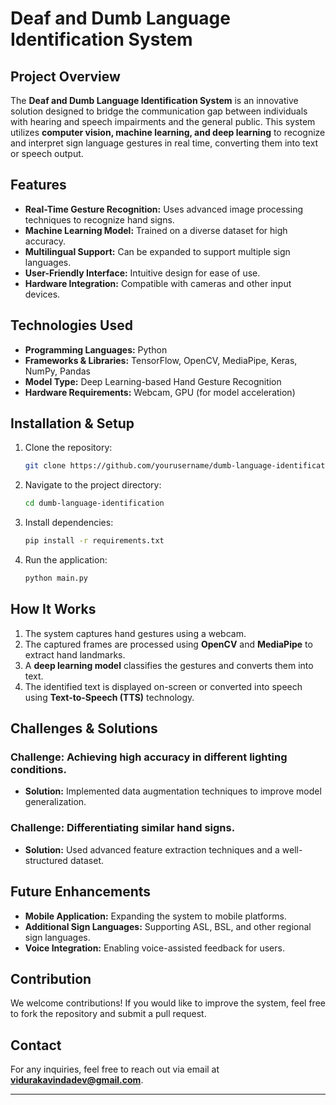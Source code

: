 # Deaf and Dumb Language Identification System

## Project Overview
The **Deaf and Dumb Language Identification System** is an innovative solution designed to bridge the communication gap between individuals with hearing and speech impairments and the general public. This system utilizes **computer vision, machine learning, and deep learning** to recognize and interpret sign language gestures in real time, converting them into text or speech output.

## Features
- **Real-Time Gesture Recognition:** Uses advanced image processing techniques to recognize hand signs.
- **Machine Learning Model:** Trained on a diverse dataset for high accuracy.
- **Multilingual Support:** Can be expanded to support multiple sign languages.
- **User-Friendly Interface:** Intuitive design for ease of use.
- **Hardware Integration:** Compatible with cameras and other input devices.

## Technologies Used
- **Programming Languages:** Python
- **Frameworks & Libraries:** TensorFlow, OpenCV, MediaPipe, Keras, NumPy, Pandas
- **Model Type:** Deep Learning-based Hand Gesture Recognition
- **Hardware Requirements:** Webcam, GPU (for model acceleration)

## Installation & Setup
1. Clone the repository:
   ```sh
   git clone https://github.com/yourusername/dumb-language-identification.git
   ```
2. Navigate to the project directory:
   ```sh
   cd dumb-language-identification
   ```
3. Install dependencies:
   ```sh
   pip install -r requirements.txt
   ```
4. Run the application:
   ```sh
   python main.py
   ```

## How It Works
1. The system captures hand gestures using a webcam.
2. The captured frames are processed using **OpenCV** and **MediaPipe** to extract hand landmarks.
3. A **deep learning model** classifies the gestures and converts them into text.
4. The identified text is displayed on-screen or converted into speech using **Text-to-Speech (TTS)** technology.

## Challenges & Solutions
### **Challenge:** Achieving high accuracy in different lighting conditions.
- **Solution:** Implemented data augmentation techniques to improve model generalization.

### **Challenge:** Differentiating similar hand signs.
- **Solution:** Used advanced feature extraction techniques and a well-structured dataset.

## Future Enhancements
- **Mobile Application:** Expanding the system to mobile platforms.
- **Additional Sign Languages:** Supporting ASL, BSL, and other regional sign languages.
- **Voice Integration:** Enabling voice-assisted feedback for users.

## Contribution
We welcome contributions! If you would like to improve the system, feel free to fork the repository and submit a pull request.

## Contact
For any inquiries, feel free to reach out via email at **vidurakavindadev@gmail.com**.

---

